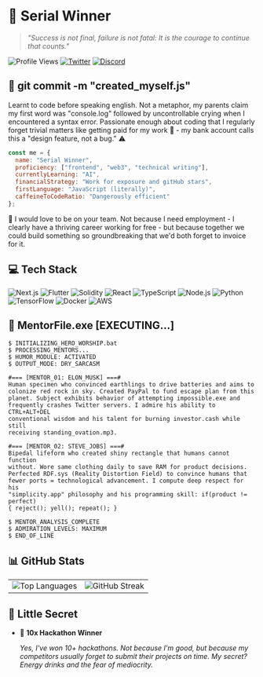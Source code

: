 # 👑 Serial Winner

> *"Success is not final, failure is not fatal: It is the courage to continue that counts."*

![Profile Views](https://komarev.com/ghpvc/?username=serialwinner&color=blueviolet)
[![Twitter](https://img.shields.io/twitter/follow/serialwinner?style=social)](https://twitter.com/@emekabuike)
[![Discord](https://img.shields.io/twitter/url?label=Discord&logo=discord&style=social&url=https%3A%2F%2Fdiscord.gg%2Fchukwuemeka0889)](https://discord.gg/chukwuemeka0889)



## 🧬 git commit -m "created_myself.js"

Learnt to code before speaking english. Not a metaphor, my parents claim my first word was "console.log" followed by uncontrollable crying when I encountered a syntax error. Passionate enough about coding that I regularly forget trivial matters like getting paid for my work 💸 - my bank account calls this a "design feature, not a bug." ⚠️

```javascript
const me = {
  name: "Serial Winner",                                        
  proficiency: ["frontend", "web3", "technical writing"],
  currentlyLearning: "AI",   
  financialStrategy: "Work for exposure and gitHub stars",    
  firstLanguage: "JavaScript (literally)",                   
  caffeineToCodeRatio: "Dangerously efficient"           
};
```

🤝 I would love to be on your team. Not because I need employment - I clearly have a thriving career working for free - but because together we could build something so groundbreaking that we'd both forget to invoice for it. 



## 💻 Tech Stack

![Next.js](https://img.shields.io/badge/-Next.js-000000?style=flat&logo=next.js)
![Flutter](https://img.shields.io/badge/-Flutter-02569B?style=flat&logo=flutter)
![Solidity](https://img.shields.io/badge/-Solidity-363636?style=flat&logo=solidity)
![React](https://img.shields.io/badge/-React-61DAFB?style=flat&logo=react&logoColor=white)
![TypeScript](https://img.shields.io/badge/-TypeScript-3178C6?style=flat&logo=typescript&logoColor=white)
![Node.js](https://img.shields.io/badge/-Node.js-339933?style=flat&logo=node.js&logoColor=white)
![Python](https://img.shields.io/badge/-Python-3776AB?style=flat&logo=python&logoColor=white)
![TensorFlow](https://img.shields.io/badge/-TensorFlow-FF6F00?style=flat&logo=tensorflow&logoColor=white)
![Docker](https://img.shields.io/badge/-Docker-2496ED?style=flat&logo=docker&logoColor=white)
![AWS](https://img.shields.io/badge/-AWS-232F3E?style=flat&logo=amazon-aws)



## 🌟 MentorFile.exe [EXECUTING...]

```
$ INITIALIZING_HERO_WORSHIP.bat
$ PROCESSING_MENTORS...
$ HUMOR_MODULE: ACTIVATED
$ OUTPUT_MODE: DRY_SARCASM

#=== [MENTOR_01: ELON_MUSK] ===#
Human specimen who convinced earthlings to drive batteries and aims to 
colonize red rock in sky. Created PayPal to fund escape plan from this 
planet. Subject exhibits behavior of attempting impossible.exe and 
frequently crashes Twitter servers. I admire his ability to CTRL+ALT+DEL 
conventional wisdom and his talent for burning investor.cash while still 
receiving standing_ovation.mp3.

#=== [MENTOR_02: STEVE_JOBS] ===#
Bipedal lifeform who created shiny rectangle that humans cannot function 
without. Wore same clothing daily to save RAM for product decisions. 
Perfected RDF.sys (Reality Distortion Field) to convince humans that 
fewer ports = technological advancement. I compute deep respect for his 
"simplicity.app" philosophy and his programming skill: if(product != perfect) 
{ reject(); yell(); repeat(); }

$ MENTOR_ANALYSIS_COMPLETE
$ ADMIRATION_LEVELS: MAXIMUM
$ END_OF_LINE
```


## 📊 GitHub Stats

<table>
  <tr>
    <td align="center">
      <img src="https://github-readme-stats.vercel.app/api/top-langs/?username=nwakakukaks&theme=radical&layout=compact" alt="Top Languages" />
    </td>
    <td align="center">
      <img src="https://github-readme-streak-stats.herokuapp.com/?user=nwakakukaks&theme=radical" alt="GitHub Streak" />
    </td>
  </tr>
</table>



## 🤫 Little Secret

- 🏅 **10x Hackathon Winner**
  
  *Yes, I've won 10+ hackathons. Not because I'm good, but because my competitors usually forget to submit their projects on time. My secret? Energy drinks and the fear of mediocrity.*

<!--
Fun fact: This README took more time to create than some of my hackathon projects. But at least it doesn't have any runtime errors... yet.
-->
